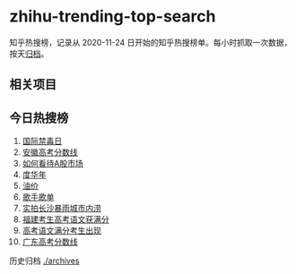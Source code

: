 # zhihu-trending-top-search

知乎热搜榜，记录从 2020-11-24
日开始的知乎热搜榜单。每小时抓取一次数据，按天[归档](./archives)。

## 相关项目

## 今日热搜榜

<!-- BEGIN -->
<!-- 最后更新时间 Sun Jun 30 2024 07:08:59 GMT+0800 (China Standard Time) -->

1. [国际禁毒日](https://www.zhihu.com/search?q=国际禁毒日)
1. [安徽高考分数线](https://www.zhihu.com/search?q=安徽高考分数线)
1. [如何看待A股市场](https://www.zhihu.com/search?q=如何看待A股市场)
1. [度华年](https://www.zhihu.com/search?q=度华年)
1. [油价](https://www.zhihu.com/search?q=油价)
1. [歌手歌单](https://www.zhihu.com/search?q=歌手歌单)
1. [实拍长沙暴雨城市内涝](https://www.zhihu.com/search?q=实拍长沙暴雨城市内涝)
1. [福建考生高考语文获满分](https://www.zhihu.com/search?q=福建考生高考语文获满分)
1. [高考语文满分考生出现](https://www.zhihu.com/search?q=高考语文满分考生出现)
1. [广东高考分数线](https://www.zhihu.com/search?q=广东高考分数线)

<!-- END -->

历史归档 [./archives](./archives)
